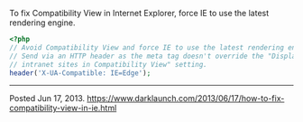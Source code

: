 To fix Compatibility View in Internet Explorer, force IE to use the latest rendering engine.

```php
<?php
// Avoid Compatibility View and force IE to use the latest rendering engine.
// Send via an HTTP header as the meta tag doesn't override the "Display
// intranet sites in Compatibility View" setting.
header('X-UA-Compatible: IE=Edge');
```

---


Posted Jun 17, 2013.
https://www.darklaunch.com/2013/06/17/how-to-fix-compatibility-view-in-ie.html